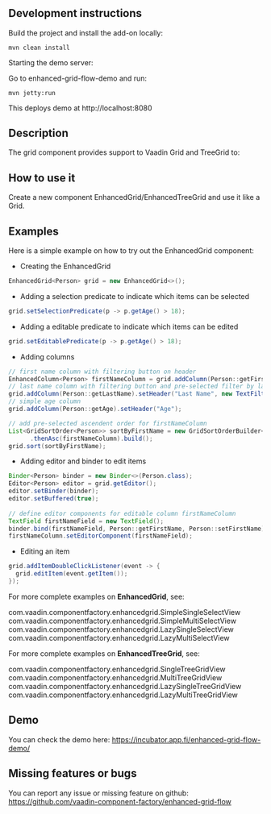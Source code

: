 # 


## Development instructions

Build the project and install the add-on locally:
```
mvn clean install
```
Starting the demo server:

Go to enhanced-grid-flow-demo and run:
```
mvn jetty:run
```

This deploys demo at http://localhost:8080

## Description 

The grid component provides support to Vaadin Grid and TreeGrid to:



## How to use it

Create a new component EnhancedGrid/EnhancedTreeGrid and use it like a Grid.


## Examples

Here is a simple example on how to try out the EnhancedGrid component:

* Creating the EnhancedGrid
```java
EnhancedGrid<Person> grid = new EnhancedGrid<>();
```
* Adding a selection predicate to indicate which items can be selected
```java
grid.setSelectionPredicate(p -> p.getAge() > 18);
```
* Adding a editable predicate to indicate which items can be edited
```java
grid.setEditablePredicate(p -> p.getAge() > 18); 
```
* Adding columns 
```java
// first name column with filtering button on header
EnhancedColumn<Person> firstNameColumn = grid.addColumn(Person::getFirstName).setHeader("First Name", new TextFilterField());
// last name column with filtering button and pre-selected filter by last name = "Allen"
grid.addColumn(Person::getLastName).setHeader("Last Name", new TextFilterField(new TextFieldFilterDto("Allen")));
// simple age column 
grid.addColumn(Person::getAge).setHeader("Age");

// add pre-selected ascendent order for firstNameColumn
List<GridSortOrder<Person>> sortByFirstName = new GridSortOrderBuilder<Person>()
	  .thenAsc(firstNameColumn).build();
grid.sort(sortByFirstName);    
```
* Adding editor and binder to edit items
```java
Binder<Person> binder = new Binder<>(Person.class);
Editor<Person> editor = grid.getEditor();
editor.setBinder(binder);
editor.setBuffered(true);
 
// define editor components for editable column firstNameColumn
TextField firstNameField = new TextField();
binder.bind(firstNameField, Person::getFirstName, Person::setFirstName);
firstNameColumn.setEditorComponent(firstNameField);
```
* Editing an item
```java
grid.addItemDoubleClickListener(event -> {
  grid.editItem(event.getItem());
});             
```

For more complete examples on <b>EnhancedGrid</b>, see:

com.vaadin.componentfactory.enhancedgrid.SimpleSingleSelectView
com.vaadin.componentfactory.enhancedgrid.SimpleMultiSelectView   
com.vaadin.componentfactory.enhancedgrid.LazySingleSelectView  
com.vaadin.componentfactory.enhancedgrid.LazyMultiSelectView

For more complete examples on <b>EnhancedTreeGrid</b>, see:

com.vaadin.componentfactory.enhancedgrid.SingleTreeGridView   
com.vaadin.componentfactory.enhancedgrid.MultiTreeGridView  
com.vaadin.componentfactory.enhancedgrid.LazySingleTreeGridView
com.vaadin.componentfactory.enhancedgrid.LazyMultiTreeGridView

## Demo

You can check the demo here: https://incubator.app.fi/enhanced-grid-flow-demo/

## Missing features or bugs

You can report any issue or missing feature on github: https://github.com/vaadin-component-factory/enhanced-grid-flow
